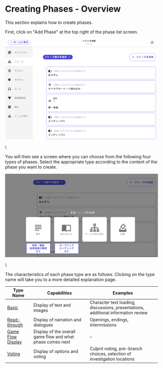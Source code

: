 # Creating Phases - Overview

This section explains how to create phases.

First, click on "Add Phase" at the top right of the phase list screen.

![](../../images/phase1.png)

\

You will then see a screen where you can choose from the following four types of phases. Select the appropriate type according to the content of the phase you want to create.

![](../../images/phase2.png)

\

The characteristics of each phase type are as follows. Clicking on the type name will take you to a more detailed explanation page.

| Type Name                        | Capabilities                                               | Examples                                                                          |
| -------------------------------- | ---------------------------------------------------------- | --------------------------------------------------------------------------------- |
| [Basic](discussion.md)           | Display of text and images                                 | Character text loading, discussions, presentations, additional information review |
| [Read-through](script.md)        | Display of narration and dialogues                         | Openings, endings, intermissions                                                  |
| [Game Flow Display](timeline.md) | Display of the overall game flow and what phase comes next | –                                                                                 |
| [Voting](select.md)              | Display of options and voting                              | Culprit voting, pre-branch choices, selection of investigation locations          |

